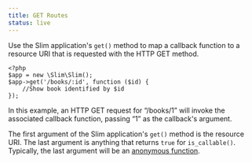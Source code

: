 ```yaml
---
title: GET Routes
status: live
---
```


Use the Slim application's `get()` method to map a callback function to a resource URI that is requested with
the HTTP GET method.

    <?php
    $app = new \Slim\Slim();
    $app->get('/books/:id', function ($id) {
        //Show book identified by $id
    });

In this example, an HTTP GET request for “/books/1” will invoke the associated callback function, passing “1” as the
callback's argument.

The first argument of the Slim application's `get()` method is the resource URI. The last argument is anything that
returns `true` for `is_callable()`. Typically, the last argument will be an [anonymous function][anon-func].

[anon-func]: http://php.net/manual/en/functions.anonymous.php
